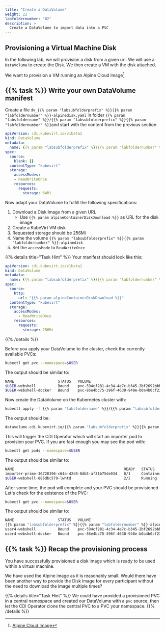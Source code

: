 ```yaml
---
title: "Create a DataVolume"
weight: 22
labfoldernumber: "02"
description: >
  Create a DataVolume to import data into a PVC
---
```


## Provisioning a Virtual Machine Disk

In the following lab, we will provision a disk from a given url. We will use a `DataVolume` to create the Disk. We then
create a VM with the disk attached.

We want to provision a VM running an Alpine Cloud Image[^1].


## {{% task %}} Write your own DataVolume manifest

Create a file `dv_{{% param "labsubfolderprefix" %}}{{% param "labfoldernumber" %}}-alpinedisk.yaml` in folder `{{% param "labsfoldername" %}}/{{% param "labsubfolderprefix" %}}{{% param "labfoldernumber" %}}`and start with the content from the previous section:

```yaml
apiVersion: cdi.kubevirt.io/v1beta1
kind: DataVolume
metadata:
  name: {{% param "labsubfolderprefix" %}}{{% param "labfoldernumber" %}}-blankdv
spec:
  source:
    blank: {}
  contentType: "kubevirt"
  storage:
    accessModes:
    - ReadWriteOnce
    resources:
      requests:
        storage: 64Mi
```

Now adapt your DataVolume to fulfill the following specifications:

1. Download a Disk Image from a given URL
    * Use `{{% param alpineContainerDiskDownload %}}` as URL for the disk image
2. Create a KubeVirt VM disk
3. Requested storage should be 256Mi
4. Name the volume `{{% param "labsubfolderprefix" %}}{{% param "labfoldernumber" %}}-alpinedisk`
5. Set the `accessMode` to `ReadWriteOnce`

{{% details title="Task Hint" %}}
Your manifest should look like this:

```yaml
apiVersion: cdi.kubevirt.io/v1beta1
kind: DataVolume
metadata:
  name: {{% param "labsubfolderprefix" %}}{{% param "labfoldernumber" %}}-alpinedisk
spec:
  source:
    http:
      url: "{{% param alpineContainerDiskDownload %}}"
  contentType: "kubevirt"
  storage:
    accessModes:
      - ReadWriteOnce
    resources:
      requests:
        storage: 256Mi
```
{{% /details %}}

Before you apply your DataVolume to the cluster, check the currently available PVCs:

```bash
kubectl get pvc --namespace=$USER
```

The output should be similar to:

```bash
NAME                    STATUS   VOLUME                                     CAPACITY   ACCESS MODES   STORAGECLASS   VOLUMEATTRIBUTESCLASS   AGE
$USER-webshell          Bound    pvc-594cf281-4c34-4e7c-b345-2bf2692bbb78   1Gi        RWO            longhorn       <unset>                 1d
$USER-webshell-docker   Bound    pvc-86e4bc75-396f-4630-940e-b0a4b0cf23fa   10Gi       RWO            longhorn       <unset>                 1d
```

Now create the DataVolume on the Kubernetes cluster with:

```bash
kubectl apply -f {{% param "labsfoldername" %}}/{{% param "labsubfolderprefix" %}}{{% param "labfoldernumber" %}}/dv_{{% param "labsubfolderprefix" %}}{{% param "labfoldernumber" %}}-alpinedisk.yaml --namespace=$USER
```

The output should be:

```bash
datavolume.cdi.kubevirt.io/{{% param "labsubfolderprefix" %}}{{% param "labfoldernumber" %}}-alpinedisk created
```

This will trigger the CDI Operator which will start an importer pod to provision your PVC. If you are fast enough you may see the pod with:

```bash
kubectl get pods --namespace=$USER
```

The output should be similar to:

```bash
NAME                                                  READY   STATUS              RESTARTS   AGE
importer-prime-36720196-c64a-42d8-8db5-af31b75de034   0/1     ContainerCreating   0          9s
$USER-webshell-885dbc579-lwhtd                        2/2     Running             0          1d
```

After some time, the pod will complete and your PVC should be provisioned. Let's check for the existence of the PVC:

```bash
kubectl get pvc --namespace=$USER
```

The output should be similar to:

```bash
NAME                    STATUS   VOLUME                                     CAPACITY   ACCESS MODES   STORAGECLASS   VOLUMEATTRIBUTESCLASS   AGE
{{% param "labsubfolderprefix" %}}{{% param "labfoldernumber" %}}-alpinedisk        Bound    pvc-fe1faa27-048b-4270-a3ac-c2abf4a24aca   272Mi      RWO            longhorn       <unset>                 72s
user4-webshell          Bound    pvc-594cf281-4c34-4e7c-b345-2bf2692bbb78   1Gi        RWO            longhorn       <unset>                 1d
user4-webshell-docker   Bound    pvc-86e4bc75-396f-4630-940e-b0a4b0cf23fa   10Gi       RWO            longhorn       <unset>                 1d
```


## {{% task %}} Recap the provisioning process

You have successfully provisioned a disk image which is ready to be used within a virtual machine.

We have used the Alpine image as it is reasonably small. Would there have been another way to provide the Disk Image for
every participant without the need to download the image multiple times?

{{% details title="Task Hint" %}}
We could have provided a provisioned PVC in a central namespace and created our DataVolume with a `pvc` source, then let
the CDI Operator clone the central PVC to a PVC your namespace.
{{% /details %}}

[^1]: [Alpine Cloud Image](https://alpinelinux.org/cloud/)
